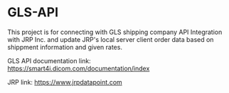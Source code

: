 # GLS-API

This project is for connecting with GLS shipping company API Integration with JRP Inc. and update JRP's local server 
client order data based on shippment information and given rates.

GLS API documentation link:
https://smart4i.dicom.com/documentation/index

JRP link:
https://www.jrpdatapoint.com
